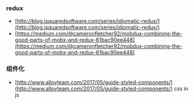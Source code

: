 ### redux
- [http://blog.isquaredsoftware.com/series/idiomatic-redux/](http://blog.isquaredsoftware.com/series/idiomatic-redux/)
- [https://medium.com/@cameronfletcher92/mobdux-combining-the-good-parts-of-mobx-and-redux-61bac90ee448](https://medium.com/@cameronfletcher92/mobdux-combining-the-good-parts-of-mobx-and-redux-61bac90ee448)

### 组件化
- [http://www.alloyteam.com/2017/05/guide-styled-components/](http://www.alloyteam.com/2017/05/guide-styled-components/) css in js